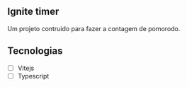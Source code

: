 ## Ignite timer

Um projeto contruido para fazer a contagem de pomorodo.

## Tecnologias

- [ ] Vitejs
- [ ] Typescript